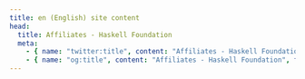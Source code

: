 ```yaml
---
title: en (English) site content
head:
  title: Affiliates - Haskell Foundation
  meta:
    - { name: "twitter:title", content: "Affiliates - Haskell Foundation", file: "" }
    - { name: "og:title", content: "Affiliates - Haskell Foundation", file: "" }
---
```


